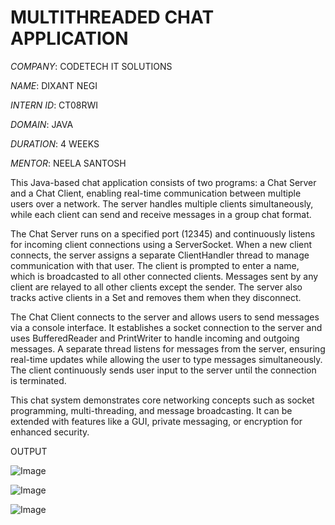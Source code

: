 # MULTITHREADED CHAT APPLICATION

*COMPANY*: CODETECH IT SOLUTIONS

*NAME*: DIXANT NEGI

*INTERN ID*: CT08RWI

*DOMAIN*: JAVA

*DURATION*: 4 WEEKS

*MENTOR*: NEELA SANTOSH

This Java-based chat application consists of two programs: a Chat Server and a Chat Client, enabling real-time communication between multiple users over a network. The server handles multiple clients simultaneously, while each client can send and receive messages in a group chat format.

The Chat Server runs on a specified port (12345) and continuously listens for incoming client connections using a ServerSocket. When a new client connects, the server assigns a separate ClientHandler thread to manage communication with that user. The client is prompted to enter a name, which is broadcasted to all other connected clients. Messages sent by any client are relayed to all other clients except the sender. The server also tracks active clients in a Set and removes them when they disconnect.

The Chat Client connects to the server and allows users to send messages via a console interface. It establishes a socket connection to the server and uses BufferedReader and PrintWriter to handle incoming and outgoing messages. A separate thread listens for messages from the server, ensuring real-time updates while allowing the user to type messages simultaneously. The client continuously sends user input to the server until the connection is terminated.

This chat system demonstrates core networking concepts such as socket programming, multi-threading, and message broadcasting. It can be extended with features like a GUI, private messaging, or encryption for enhanced security.

OUTPUT

![Image](https://github.com/user-attachments/assets/48708c34-0960-41d8-8b00-fbe504ec1bf8)

![Image](https://github.com/user-attachments/assets/bcc17286-bc41-43ef-a0ab-9a226fec4694)

![Image](https://github.com/user-attachments/assets/4eb21f62-584e-476b-bb1c-99af0fb507ea)
